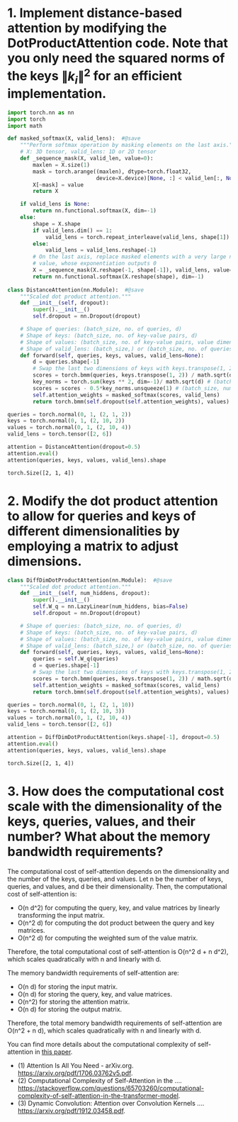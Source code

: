 # 1. Implement distance-based attention by modifying the DotProductAttention code. Note that you only need the squared norms of the keys $\|k_i\|^2$ for an efficient implementation.


```python
import torch.nn as nn
import torch
import math

def masked_softmax(X, valid_lens):  #@save
    """Perform softmax operation by masking elements on the last axis."""
    # X: 3D tensor, valid_lens: 1D or 2D tensor
    def _sequence_mask(X, valid_len, value=0):
        maxlen = X.size(1)
        mask = torch.arange((maxlen), dtype=torch.float32,
                            device=X.device)[None, :] < valid_len[:, None]
        X[~mask] = value
        return X

    if valid_lens is None:
        return nn.functional.softmax(X, dim=-1)
    else:
        shape = X.shape
        if valid_lens.dim() == 1:
            valid_lens = torch.repeat_interleave(valid_lens, shape[1])
        else:
            valid_lens = valid_lens.reshape(-1)
        # On the last axis, replace masked elements with a very large negative
        # value, whose exponentiation outputs 0
        X = _sequence_mask(X.reshape(-1, shape[-1]), valid_lens, value=-1e6)
        return nn.functional.softmax(X.reshape(shape), dim=-1)
    
class DistanceAttention(nn.Module):  #@save
    """Scaled dot product attention."""
    def __init__(self, dropout):
        super().__init__()
        self.dropout = nn.Dropout(dropout)

    # Shape of queries: (batch_size, no. of queries, d)
    # Shape of keys: (batch_size, no. of key-value pairs, d)
    # Shape of values: (batch_size, no. of key-value pairs, value dimension)
    # Shape of valid_lens: (batch_size,) or (batch_size, no. of queries)
    def forward(self, queries, keys, values, valid_lens=None):
        d = queries.shape[-1]
        # Swap the last two dimensions of keys with keys.transpose(1, 2)
        scores = torch.bmm(queries, keys.transpose(1, 2)) / math.sqrt(d)
        key_norms = torch.sum(keys ** 2, dim=-1)/ math.sqrt(d) # (batch_size, num_keys)
        scores = scores - 0.5*key_norms.unsqueeze(1) # (batch_size, num_queries, num_keys)
        self.attention_weights = masked_softmax(scores, valid_lens)
        return torch.bmm(self.dropout(self.attention_weights), values)
```


```python
queries = torch.normal(0, 1, (2, 1, 2))
keys = torch.normal(0, 1, (2, 10, 2))
values = torch.normal(0, 1, (2, 10, 4))
valid_lens = torch.tensor([2, 6])

attention = DistanceAttention(dropout=0.5)
attention.eval()
attention(queries, keys, values, valid_lens).shape
```




    torch.Size([2, 1, 4])



# 2. Modify the dot product attention to allow for queries and keys of different dimensionalities by employing a matrix to adjust dimensions.


```python
class DiffDimDotProductAttention(nn.Module):  #@save
    """Scaled dot product attention."""
    def __init__(self, num_hiddens, dropout):
        super().__init__()
        self.W_q = nn.LazyLinear(num_hiddens, bias=False)
        self.dropout = nn.Dropout(dropout)

    # Shape of queries: (batch_size, no. of queries, d)
    # Shape of keys: (batch_size, no. of key-value pairs, d)
    # Shape of values: (batch_size, no. of key-value pairs, value dimension)
    # Shape of valid_lens: (batch_size,) or (batch_size, no. of queries)
    def forward(self, queries, keys, values, valid_lens=None):
        queries = self.W_q(queries)
        d = queries.shape[-1]
        # Swap the last two dimensions of keys with keys.transpose(1, 2)
        scores = torch.bmm(queries, keys.transpose(1, 2)) / math.sqrt(d)
        self.attention_weights = masked_softmax(scores, valid_lens)
        return torch.bmm(self.dropout(self.attention_weights), values)
```


```python
queries = torch.normal(0, 1, (2, 1, 10))
keys = torch.normal(0, 1, (2, 10, 3))
values = torch.normal(0, 1, (2, 10, 4))
valid_lens = torch.tensor([2, 6])

attention = DiffDimDotProductAttention(keys.shape[-1], dropout=0.5)
attention.eval()
attention(queries, keys, values, valid_lens).shape
```




    torch.Size([2, 1, 4])



# 3. How does the computational cost scale with the dimensionality of the keys, queries, values, and their number? What about the memory bandwidth requirements?

The computational cost of self-attention depends on the dimensionality and the number of the keys, queries, and values. Let n be the number of keys, queries, and values, and d be their dimensionality. Then, the computational cost of self-attention is:

- O(n d^2) for computing the query, key, and value matrices by linearly transforming the input matrix.
- O(n^2 d) for computing the dot product between the query and key matrices.
- O(n^2 d) for computing the weighted sum of the value matrix.

Therefore, the total computational cost of self-attention is O(n^2 d + n d^2), which scales quadratically with n and linearly with d.

The memory bandwidth requirements of self-attention are:

- O(n d) for storing the input matrix.
- O(n d) for storing the query, key, and value matrices.
- O(n^2) for storing the attention matrix.
- O(n d) for storing the output matrix.

Therefore, the total memory bandwidth requirements of self-attention are O(n^2 + n d), which scales quadratically with n and linearly with d.

You can find more details about the computational complexity of self-attention in [this paper](https://arxiv.org/pdf/1706.03762v5.pdf).

- (1) Attention Is All You Need - arXiv.org. https://arxiv.org/pdf/1706.03762v5.pdf.
- (2) Computational Complexity of Self-Attention in the .... https://stackoverflow.com/questions/65703260/computational-complexity-of-self-attention-in-the-transformer-model.
- (3) Dynamic Convolution: Attention over Convolution Kernels .... https://arxiv.org/pdf/1912.03458.pdf.
